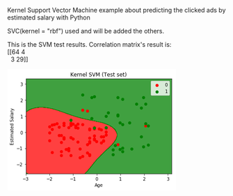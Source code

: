 Kernel Support Vector Machine example about predicting the clicked ads by estimated salary  with Python

SVC(kernel = "rbf") used and will be added the others.

This is the SVM test results. Correlation matrix's result is: <br>
[[64 4 <br>
  &nbsp;&nbsp;3 29]]

![image](https://github.com/karakusfurkan/Kernel_SVM-Machine_Learning/blob/master/graph1.png)
